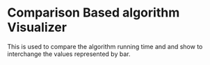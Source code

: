 # Comparison Based algorithm Visualizer
This is used to compare the algorithm running time and and show to interchange the values represented by bar.


 

